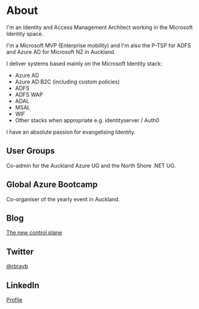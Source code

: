 # About

I'm an Identity and Access Management Architect working in the Microsoft Identity space.

I'm a Microsoft MVP (Enterprise mobility) and I'm also the P-TSP for ADFS and Azure AD for Microsoft NZ in Auckland.

I deliver systems based mainly on the Microsoft Identity stack:

- Azure AD
- Azure AD B2C (including custom policies)
- ADFS
- ADFS WAP
- ADAL
- MSAL
- WIF
- Other stacks when appropriate e.g. identityserver / Auth0

I have an absolute passion for evangelising Identity.

## User Groups

Co-admin for the Auckland Azure UG and the North Shore .NET UG.

## Global Azure Bootcamp

Co-organiser of the yearly event in Auckland.

## Blog

[The new control plane](https://medium.com/the-new-control-plane)

## Twitter

[@rbrayb](https://twitter.com/rbrayb)

## LinkedIn

[Profile](https://www.linkedin.com/in/rory-braybrook-6050a521/)
